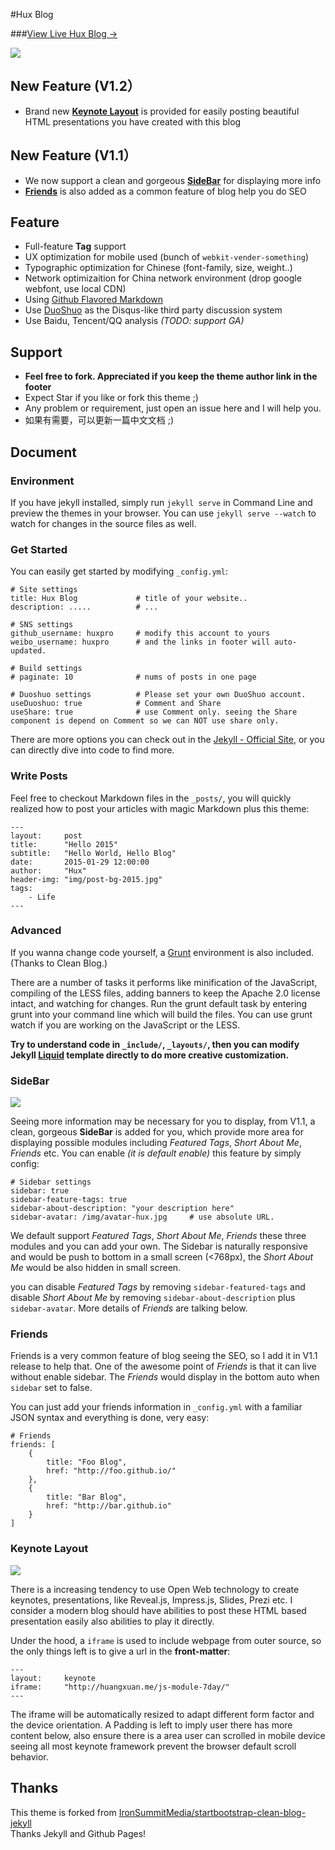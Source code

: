 #Hux Blog

###[View Live Hux Blog &rarr;](http://huxpro.github.io)

![](http://huangxuan.me/img/blog-desktop.jpg)


## New Feature (V1.2）

- Brand new **[Keynote Layout](#keynote-layout)** is provided for easily posting beautiful HTML presentations you have created with this blog


## New Feature (V1.1）

- We now support a clean and gorgeous **[SideBar](#sidebar)** for displaying more info
- **[Friends](#friends)** is also added as a common feature of blog help you do SEO

## Feature

- Full-feature **Tag** support
- UX optimization for mobile used (bunch of `webkit-vender-something`)
- Typographic optimization for Chinese (font-family, size, weight..)
- Network optimizaition for China network environment (drop google webfont, use local CDN)
- Using [Github Flavored Markdown](https://help.github.com/articles/github-flavored-markdown/)
- Use [DuoShuo](http://duoshuo.com/) as the Disqus-like third party discussion system
- Use Baidu, Tencent/QQ analysis *(TODO: support GA)*

## Support

- **Feel free to fork. Appreciated if you keep the theme author link in the footer**
- Expect Star if you like or fork this theme ;)
- Any problem or requirement, just open an issue here and I will help you.
- 如果有需要，可以更新一篇中文文档 ;)


## Document

### Environment

If you have jekyll installed, simply run `jekyll serve` in Command Line
and preview the themes in your browser. You can use `jekyll serve --watch` to watch for changes in the source files as well.


### Get Started

You can easily get started by modifying `_config.yml`:

```
# Site settings
title: Hux Blog             # title of your website..
description: .....          # ...

# SNS settings      
github_username: huxpro     # modify this account to yours
weibo_username: huxpro      # and the links in footer will auto-updated.

# Build settings
# paginate: 10              # nums of posts in one page

# Duoshuo settings          # Please set your own DuoShuo account.
useDuoshuo: true            # Comment and Share
useShare: true              # use Comment only. seeing the Share component is depend on Comment so we can NOT use share only.

```

There are more options you can check out in the [Jekyll - Official Site](http://jekyllrb.com/), or you can directly dive into code to find more.


### Write Posts

Feel free to checkout Markdown files in the `_posts/`, you will quickly realized how to post your articles with magic Markdown plus this theme:

```
---
layout:     post
title:      "Hello 2015"
subtitle:   "Hello World, Hello Blog"
date:       2015-01-29 12:00:00
author:     "Hux"
header-img: "img/post-bg-2015.jpg"
tags:
    - Life
---

```

### Advanced

If you wanna change code yourself, a [Grunt](gruntjs.com) environment is also included. (Thanks to Clean Blog.)

There are a number of tasks it performs like minification of the JavaScript, compiling of the LESS files, adding banners to keep the Apache 2.0 license intact, and watching for changes. Run the grunt default task by entering grunt into your command line which will build the files. You can use grunt watch if you are working on the JavaScript or the LESS.

**Try to understand code in `_include/`, `_layouts/`, then you can modify Jekyll [Liquid](https://github.com/Shopify/liquid/wiki) template directly to do more creative customization.**

### SideBar

![](http://huangxuan.me/img/blog-sidebar.jpg)

Seeing more information may be necessary for you to display, from V1.1, a clean, gorgeous **SideBar** is added for you, which provide more area for displaying possible modules including *Featured Tags*, *Short About Me*, *Friends* etc. You can enable *(it is default enable)* this feature by simply config:

```
# Sidebar settings
sidebar: true
sidebar-feature-tags: true
sidebar-about-description: "your description here"
sidebar-avatar: /img/avatar-hux.jpg     # use absolute URL.
```

We default support *Featured Tags*, *Short About Me*, *Friends* these three modules and you can add your own. The Sidebar is naturally responsive and would be push to bottom in a small screen (<768px), the *Short About Me* would be also hidden in small screen.

you can disable *Featured Tags* by removing `sidebar-featured-tags` and disable *Short About Me* by removing `sidebar-about-description` plus `sidebar-avatar`. More details of *Friends* are talking below.


### Friends

Friends is a very common feature of blog seeing the SEO, so I add it in V1.1 release to help that. One of the awesome point of *Friends* is that it can live without enable sidebar. The *Friends* would display in the bottom auto when `sidebar` set to false.


You can just add your friends information in `_config.yml` with a familiar JSON syntax and everything is done, very easy:

```
# Friends
friends: [
    {
        title: "Foo Blog",
        href: "http://foo.github.io/"
    },
    {
        title: "Bar Blog",
        href: "http://bar.github.io"
    }
]
```


### Keynote Layout

![](http://huangxuan.me/img/blog-keynote.jpg)

There is a increasing tendency to use Open Web technology to create keynotes, presentations, like Reveal.js, Impress.js, Slides, Prezi etc. I consider a modern blog should have abilities to post these HTML based presentation easily also abilities to play it directly.

Under the hood, a `iframe` is used to include webpage from outer source, so the only things left is to give a url in the **front-matter**:

```
---
layout:     keynote
iframe:     "http://huangxuan.me/js-module-7day/"
---

```

The iframe will be automatically resized to adapt different form factor and the device orientation. A Padding is left to imply user there has more content below, also ensure there is a area user can scrolled in mobile device seeing all most keynote framework prevent the browser default scroll behavior.

## Thanks

This theme is forked from [IronSummitMedia/startbootstrap-clean-blog-jekyll](https://github.com/IronSummitMedia/startbootstrap-clean-blog-jekyll)  
Thanks Jekyll and Github Pages!
